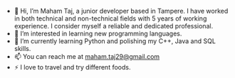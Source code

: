 - 👋 Hi, I’m Maham Taj, a junior developer based in Tampere. I have worked in both technical and non-technical fields with 5 years of working experience. I consider myself a reliable and dedicated professional.  
- 👀 I’m interested in learning new programming languages.
- 🌱 I’m currently learning Python and polishing my C++, Java and SQL skills.
- 📫 You can reach me at maham.taj29@gmail.com
- ⚡ I love to travel and try different foods.
